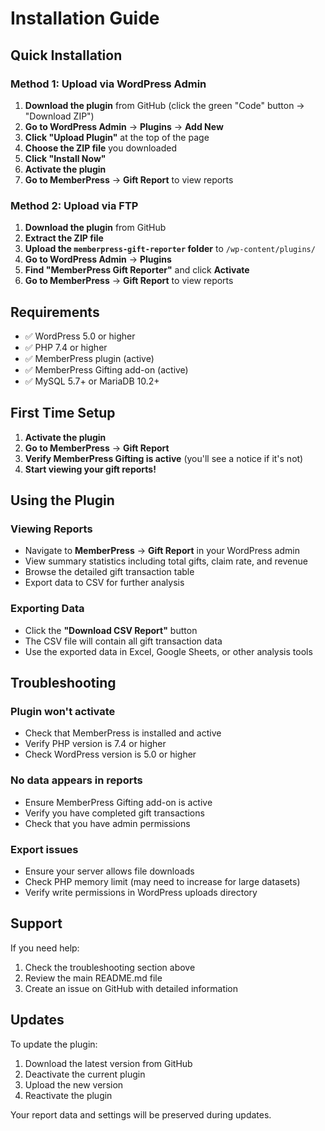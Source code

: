 # Installation Guide

## Quick Installation

### Method 1: Upload via WordPress Admin

1. **Download the plugin** from GitHub (click the green "Code" button → "Download ZIP")
2. **Go to WordPress Admin** → **Plugins** → **Add New**
3. **Click "Upload Plugin"** at the top of the page
4. **Choose the ZIP file** you downloaded
5. **Click "Install Now"**
6. **Activate the plugin**
7. **Go to MemberPress** → **Gift Report** to view reports

### Method 2: Upload via FTP

1. **Download the plugin** from GitHub
2. **Extract the ZIP file**
3. **Upload the `memberpress-gift-reporter` folder** to `/wp-content/plugins/`
4. **Go to WordPress Admin** → **Plugins**
5. **Find "MemberPress Gift Reporter"** and click **Activate**
6. **Go to MemberPress** → **Gift Report** to view reports

## Requirements

- ✅ WordPress 5.0 or higher
- ✅ PHP 7.4 or higher
- ✅ MemberPress plugin (active)
- ✅ MemberPress Gifting add-on (active)
- ✅ MySQL 5.7+ or MariaDB 10.2+

## First Time Setup

1. **Activate the plugin**
2. **Go to MemberPress** → **Gift Report**
3. **Verify MemberPress Gifting is active** (you'll see a notice if it's not)
4. **Start viewing your gift reports!**

## Using the Plugin

### Viewing Reports
- Navigate to **MemberPress** → **Gift Report** in your WordPress admin
- View summary statistics including total gifts, claim rate, and revenue
- Browse the detailed gift transaction table
- Export data to CSV for further analysis

### Exporting Data
- Click the **"Download CSV Report"** button
- The CSV file will contain all gift transaction data
- Use the exported data in Excel, Google Sheets, or other analysis tools

## Troubleshooting

### Plugin won't activate
- Check that MemberPress is installed and active
- Verify PHP version is 7.4 or higher
- Check WordPress version is 5.0 or higher

### No data appears in reports
- Ensure MemberPress Gifting add-on is active
- Verify you have completed gift transactions
- Check that you have admin permissions

### Export issues
- Ensure your server allows file downloads
- Check PHP memory limit (may need to increase for large datasets)
- Verify write permissions in WordPress uploads directory

## Support

If you need help:
1. Check the troubleshooting section above
2. Review the main README.md file
3. Create an issue on GitHub with detailed information

## Updates

To update the plugin:
1. Download the latest version from GitHub
2. Deactivate the current plugin
3. Upload the new version
4. Reactivate the plugin

Your report data and settings will be preserved during updates.
